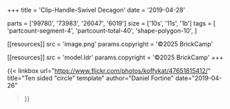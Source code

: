 +++
title = 'Clip-Handle-Swivel Decagon'
date  = '2019-04-28'

parts = ['99780', '73983', '26047', '6019']
size  = ['10s', '11s', '1b']
tags  = [
  'partcount-segment-4',
  'partcount-total-40',
  'shape-polygon-10',
]


[[resources]]
src              = 'image.png'
params.copyright = '©2025 BrickCamp'

[[resources]]
src              = 'model.ldr'
params.copyright = '©2025 BrickCamp'
+++

{{< linkbox
    url="https://www.flickr.com/photos/koffykat/47651815412/"
    title="Ten sided \"circle\" template"
    author="Daniel Fortine"
    date="2019-04-26"
>}}
